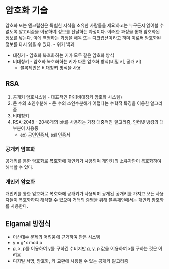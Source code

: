 # 암호화 기술
암호화 또는 엔크립션은 특별한 지식을 소유한 사람들을 제외하고는 누구든지 읽어볼 수 없도록
알고리즘을 이용하여 정보를 전달하는 과정이다. 이러한 과정을 통해 암호화된 정보를 낳는다.
이에 역행하는 과정을 해독 또는 디크립션이라고 하며 이로써 암호화된 정보를 다시 읽을 수 있다. - 위키 백과

- 대칭키 - 암호화 복호화하는 키가 모두 같은 암호화 방식
- 비대칭키 - 암호화 복호화하는 키가 다른 암호화 방식(비밀 키, 공개 키)
  - 블록체인은 비대칭키 방식을 사용

## RSA
1. 공개키 암호시스템 - 대표적인 PKI(비대칭키 암호화 시스템)
2. 큰 수의 소인수분해 - 큰 수의 소인수분해가 어렵다는 수학적 특징을 이용한 알고리즘
3. 비대칭키
4. RSA-2048 - 2048개의 bit를 사용하는 가장 대중적인 알고리즘, 인터넷 뱅킹의 대부분이 사용중
   - ex) 공인인증서, ssl 인증서 

### 공개키 암호화
공개키를 통한 암호화로 복호화에 개인키가 사용되며 개인키의 소유자만이 복호화하여 해석할 수 있다.
### 개인키 암호화
개인키를 통한 암호화로 복호화에 공개키가 사용되며 공개된 공개키를 가지고 모든 사용자들이 복호화하여
해석할 수 있으며 거래의 증명을 위해 블록체인에서는 개인키 암호화를 사용한다.

## Elgamal 방정식
- 이산대수 문제의 어려움에 근거하여 만든 시스템
- y = g^x mod p
- g, x, p를 이용하여 y를 구하긴 수비지만 g, y, p 값을 이용하여 x를 구하는 것은 어려움
- 디지털 서명, 암호화, 키 교환에 사용될 수 있는 공개키 알고리즘